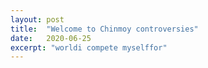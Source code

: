 ```yaml
---
layout: post
title:  "Welcome to Chinmoy controversies"
date:   2020-06-25
excerpt: "worldi compete myselffor"
---
```

